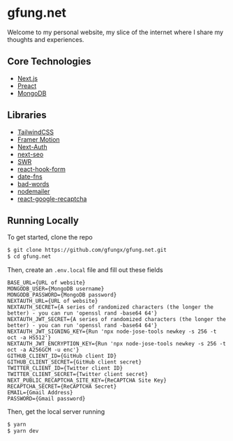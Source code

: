 # gfung.net

Welcome to my personal website, my slice of the internet where I share my thoughts and experiences.

## Core Technologies

- [Next.js](https://nextjs.org/)
- [Preact](https://preactjs.com/)
- [MongoDB](https://www.mongodb.com/)

## Libraries

- [TailwindCSS](https://tailwindcss.com/)
- [Framer Motion](https://www.framer.com/motion/)
- [Next-Auth](https://next-auth.js.org)
- [next-seo](https://github.com/garmeeh/next-seo)
- [SWR](https://swr.vercel.app/)
- [react-hook-form](https://react-hook-form.com/)
- [date-fns](https://date-fns.org/)
- [bad-words](https://github.com/web-mech/badwords)
- [nodemailer](https://nodemailer.com/about/)
- [react-google-recaptcha](https://github.com/dozoisch/react-google-recaptcha)

## Running Locally

To get started, clone the repo

```bash
$ git clone https://github.com/gfungx/gfung.net.git
$ cd gfung.net
```

Then, create an `.env.local` file and fill out these fields

```
BASE_URL={URL of website}
MONGODB_USER={MongoDB username}
MONGODB_PASSWORD={MongoDB password}
NEXTAUTH_URL={URL of website}
NEXTAUTH_SECRET={A series of randomized characters (the longer the better) - you can run 'openssl rand -base64 64'}
NEXTAUTH_JWT_SECRET={A series of randomized characters (the longer the better) - you can run 'openssl rand -base64 64'}
NEXTAUTH_JWT_SIGNING_KEY={Run 'npx node-jose-tools newkey -s 256 -t oct -a HS512'}
NEXTAUTH_JWT_ENCRYPTION_KEY={Run 'npx node-jose-tools newkey -s 256 -t oct -a A256GCM -u enc'}
GITHUB_CLIENT_ID={GitHub client ID}
GITHUB_CLIENT_SECRET={GitHub client secret}
TWITTER_CLIENT_ID={Twitter client ID}
TWITTER_CLIENT_SECRET={Twitter client secret}
NEXT_PUBLIC_RECAPTCHA_SITE_KEY={ReCAPTCHA Site Key}
RECAPTCHA_SECRET={ReCAPTCHA Secret}
EMAIL={Gmail Address}
PASSWORD={Gmail password}
```

Then, get the local server running

```bash
$ yarn
$ yarn dev
```
